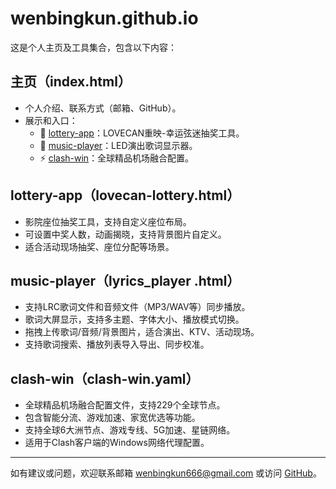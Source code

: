 # wenbingkun.github.io

这是个人主页及工具集合，包含以下内容：

## 主页（index.html）
- 个人介绍、联系方式（邮箱、GitHub）。
- 展示和入口：
  - 🎲 [lottery-app](lovecan-lottery.html)：LOVECAN重映-幸运弦迷抽奖工具。
  - 🎵 [music-player](lyrics_player%20.html)：LED演出歌词显示器。
  - ⚡ [clash-win](clash-win.yaml)：全球精品机场融合配置。

## lottery-app（lovecan-lottery.html）
- 影院座位抽奖工具，支持自定义座位布局。
- 可设置中奖人数，动画揭晓，支持背景图片自定义。
- 适合活动现场抽奖、座位分配等场景。

## music-player（lyrics_player .html）
- 支持LRC歌词文件和音频文件（MP3/WAV等）同步播放。
- 歌词大屏显示，支持多主题、字体大小、播放模式切换。
- 拖拽上传歌词/音频/背景图片，适合演出、KTV、活动现场。
- 支持歌词搜索、播放列表导入导出、同步校准。

## clash-win（clash-win.yaml）
- 全球精品机场融合配置文件，支持229个全球节点。
- 包含智能分流、游戏加速、家宽优选等功能。
- 支持全球6大洲节点、游戏专线、5G加速、星链网络。
- 适用于Clash客户端的Windows网络代理配置。

---

如有建议或问题，欢迎联系邮箱 wenbingkun666@gmail.com 或访问 [GitHub](https://github.com/wenbingkun)。
